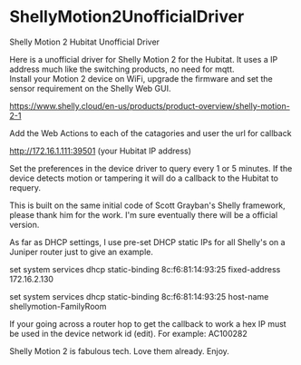 # ShellyMotion2UnofficialDriver
Shelly Motion 2 Hubitat Unofficial Driver

Here is a unofficial driver for Shelly Motion 2 for the Hubitat.  It uses a IP address much like the switching products, no need for mqtt.   
Install your Motion 2 device on WiFi, upgrade the firmware and set the sensor requirement on the Shelly Web GUI.

https://www.shelly.cloud/en-us/products/product-overview/shelly-motion-2-1

Add the Web Actions to each of the catagories and user the url for callback

http://172.16.1.111:39501   (your Hubitat IP address)

Set the preferences in the device driver to query every 1 or 5 minutes.   If the device detects motion or tampering it will do a callback to the Hubitat to requery.

This is built on the same initial code of Scott Grayban's Shelly framework, please thank him for the work.   I'm sure eventually there will be a official version.

As far as DHCP settings, I use pre-set DHCP static IPs for all Shelly's on a Juniper router just to give an example.

set system services dhcp static-binding 8c:f6:81:14:93:25 fixed-address 172.16.2.130

set system services dhcp static-binding 8c:f6:81:14:93:25 host-name shellymotion-FamilyRoom

If your going across a router hop to get the callback to work a hex IP must be used in the device network id (edit). For example: AC100282

Shelly Motion 2 is fabulous tech.  Love them already.  Enjoy.
